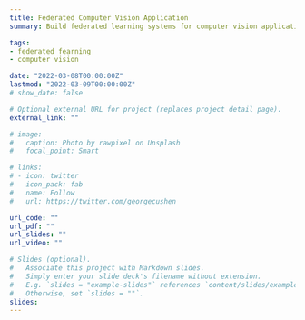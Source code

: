 ```yaml
---
title: Federated Computer Vision Application
summary: Build federated learning systems for computer vision applications, and optimize system and application performance.

tags:
- federated fearning
- computer vision

date: "2022-03-08T00:00:00Z"
lastmod: "2022-03-09T00:00:00Z"
# show_date: false

# Optional external URL for project (replaces project detail page).
external_link: ""

# image:
#   caption: Photo by rawpixel on Unsplash
#   focal_point: Smart

# links:
# - icon: twitter
#   icon_pack: fab
#   name: Follow
#   url: https://twitter.com/georgecushen

url_code: ""
url_pdf: ""
url_slides: ""
url_video: ""

# Slides (optional).
#   Associate this project with Markdown slides.
#   Simply enter your slide deck's filename without extension.
#   E.g. `slides = "example-slides"` references `content/slides/example-slides.md`.
#   Otherwise, set `slides = ""`.
slides: 
---
```


